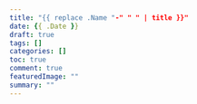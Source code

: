 ```yaml
---
title: "{{ replace .Name "-" " " | title }}"
date: {{ .Date }}
draft: true
tags: []
categories: []
toc: true
comment: true
featuredImage: ""
summary: ""
---
```


